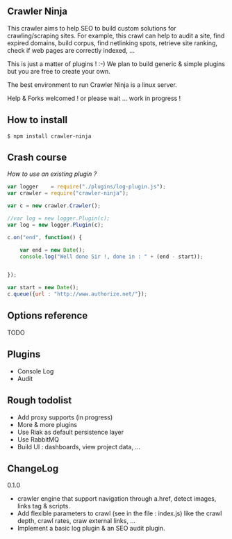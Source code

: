 Crawler Ninja
-------------

This crawler aims to help SEO to build custom solutions for crawling/scraping sites.
For example, this crawl can help to audit a site, find expired domains, build corpus, find netlinking spots, retrieve site ranking, check if web pages are correctly indexed, ...

This is just a matter of plugins ! :-) We plan to build generic & simple plugins but you are free to create your own.

The best environment to run Crawler Ninja is a linux server.


Help & Forks welcomed ! or please wait ... work in progress !

How to install
--------------

    $ npm install crawler-ninja


Crash course
------------
*How to use an existing plugin ?*

```javascript
var logger    = require("./plugins/log-plugin.js");
var crawler = require("crawler-ninja");

var c = new crawler.Crawler();

//var log = new logger.Plugin(c);
var log = new logger.Plugin(c);

c.on("end", function() {

    var end = new Date();
    console.log("Well done Sir !, done in : " + (end - start));


});

var start = new Date();
c.queue({url : "http://www.authorize.net/"});
```

Options reference
-----------------

TODO

Plugins
-------

- Console Log
- Audit



Rough todolist
--------------

 * Add proxy supports (in progress)
 * More & more plugins
 * Use Riak as default persistence layer
 * Use RabbitMQ
 * Build UI : dashboards, view project data, ...


ChangeLog
---------

0.1.0
 - crawler engine that support navigation through a.href, detect images, links tag & scripts.
 - Add flexible parameters to crawl (see in the file : index.js) like the crawl depth, crawl rates, craw external links, ...
 - Implement a basic log plugin & an SEO audit plugin.
